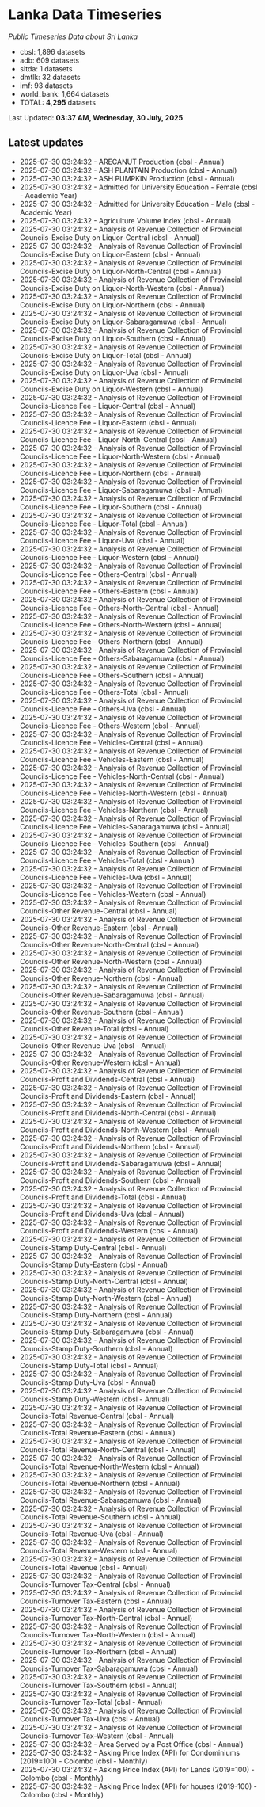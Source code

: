 # Lanka Data Timeseries
*Public Timeseries Data about Sri Lanka*

* cbsl: 1,896 datasets
* adb: 609 datasets
* sltda: 1 datasets
* dmtlk: 32 datasets
* imf: 93 datasets
* world_bank: 1,664 datasets
* TOTAL: **4,295** datasets

Last Updated: **03:37 AM, Wednesday, 30 July, 2025**

## Latest updates

* 2025-07-30 03:24:32 - ARECANUT Production (cbsl - Annual)
* 2025-07-30 03:24:32 - ASH PLANTAIN Production (cbsl - Annual)
* 2025-07-30 03:24:32 - ASH PUMPKIN Production (cbsl - Annual)
* 2025-07-30 03:24:32 - Admitted for University Education - Female (cbsl - Academic Year)
* 2025-07-30 03:24:32 - Admitted for University Education - Male (cbsl - Academic Year)
* 2025-07-30 03:24:32 - Agriculture Volume Index (cbsl - Annual)
* 2025-07-30 03:24:32 - Analysis of Revenue Collection of Provincial Councils-Excise Duty on Liquor-Central (cbsl - Annual)
* 2025-07-30 03:24:32 - Analysis of Revenue Collection of Provincial Councils-Excise Duty on Liquor-Eastern (cbsl - Annual)
* 2025-07-30 03:24:32 - Analysis of Revenue Collection of Provincial Councils-Excise Duty on Liquor-North-Central (cbsl - Annual)
* 2025-07-30 03:24:32 - Analysis of Revenue Collection of Provincial Councils-Excise Duty on Liquor-North-Western (cbsl - Annual)
* 2025-07-30 03:24:32 - Analysis of Revenue Collection of Provincial Councils-Excise Duty on Liquor-Northern (cbsl - Annual)
* 2025-07-30 03:24:32 - Analysis of Revenue Collection of Provincial Councils-Excise Duty on Liquor-Sabaragamuwa (cbsl - Annual)
* 2025-07-30 03:24:32 - Analysis of Revenue Collection of Provincial Councils-Excise Duty on Liquor-Southern (cbsl - Annual)
* 2025-07-30 03:24:32 - Analysis of Revenue Collection of Provincial Councils-Excise Duty on Liquor-Total (cbsl - Annual)
* 2025-07-30 03:24:32 - Analysis of Revenue Collection of Provincial Councils-Excise Duty on Liquor-Uva (cbsl - Annual)
* 2025-07-30 03:24:32 - Analysis of Revenue Collection of Provincial Councils-Excise Duty on Liquor-Western (cbsl - Annual)
* 2025-07-30 03:24:32 - Analysis of Revenue Collection of Provincial Councils-Licence Fee - Liquor-Central (cbsl - Annual)
* 2025-07-30 03:24:32 - Analysis of Revenue Collection of Provincial Councils-Licence Fee - Liquor-Eastern (cbsl - Annual)
* 2025-07-30 03:24:32 - Analysis of Revenue Collection of Provincial Councils-Licence Fee - Liquor-North-Central (cbsl - Annual)
* 2025-07-30 03:24:32 - Analysis of Revenue Collection of Provincial Councils-Licence Fee - Liquor-North-Western (cbsl - Annual)
* 2025-07-30 03:24:32 - Analysis of Revenue Collection of Provincial Councils-Licence Fee - Liquor-Northern (cbsl - Annual)
* 2025-07-30 03:24:32 - Analysis of Revenue Collection of Provincial Councils-Licence Fee - Liquor-Sabaragamuwa (cbsl - Annual)
* 2025-07-30 03:24:32 - Analysis of Revenue Collection of Provincial Councils-Licence Fee - Liquor-Southern (cbsl - Annual)
* 2025-07-30 03:24:32 - Analysis of Revenue Collection of Provincial Councils-Licence Fee - Liquor-Total (cbsl - Annual)
* 2025-07-30 03:24:32 - Analysis of Revenue Collection of Provincial Councils-Licence Fee - Liquor-Uva (cbsl - Annual)
* 2025-07-30 03:24:32 - Analysis of Revenue Collection of Provincial Councils-Licence Fee - Liquor-Western (cbsl - Annual)
* 2025-07-30 03:24:32 - Analysis of Revenue Collection of Provincial Councils-Licence Fee - Others-Central (cbsl - Annual)
* 2025-07-30 03:24:32 - Analysis of Revenue Collection of Provincial Councils-Licence Fee - Others-Eastern (cbsl - Annual)
* 2025-07-30 03:24:32 - Analysis of Revenue Collection of Provincial Councils-Licence Fee - Others-North-Central (cbsl - Annual)
* 2025-07-30 03:24:32 - Analysis of Revenue Collection of Provincial Councils-Licence Fee - Others-North-Western (cbsl - Annual)
* 2025-07-30 03:24:32 - Analysis of Revenue Collection of Provincial Councils-Licence Fee - Others-Northern (cbsl - Annual)
* 2025-07-30 03:24:32 - Analysis of Revenue Collection of Provincial Councils-Licence Fee - Others-Sabaragamuwa (cbsl - Annual)
* 2025-07-30 03:24:32 - Analysis of Revenue Collection of Provincial Councils-Licence Fee - Others-Southern (cbsl - Annual)
* 2025-07-30 03:24:32 - Analysis of Revenue Collection of Provincial Councils-Licence Fee - Others-Total (cbsl - Annual)
* 2025-07-30 03:24:32 - Analysis of Revenue Collection of Provincial Councils-Licence Fee - Others-Uva (cbsl - Annual)
* 2025-07-30 03:24:32 - Analysis of Revenue Collection of Provincial Councils-Licence Fee - Others-Western (cbsl - Annual)
* 2025-07-30 03:24:32 - Analysis of Revenue Collection of Provincial Councils-Licence Fee - Vehicles-Central (cbsl - Annual)
* 2025-07-30 03:24:32 - Analysis of Revenue Collection of Provincial Councils-Licence Fee - Vehicles-Eastern (cbsl - Annual)
* 2025-07-30 03:24:32 - Analysis of Revenue Collection of Provincial Councils-Licence Fee - Vehicles-North-Central (cbsl - Annual)
* 2025-07-30 03:24:32 - Analysis of Revenue Collection of Provincial Councils-Licence Fee - Vehicles-North-Western (cbsl - Annual)
* 2025-07-30 03:24:32 - Analysis of Revenue Collection of Provincial Councils-Licence Fee - Vehicles-Northern (cbsl - Annual)
* 2025-07-30 03:24:32 - Analysis of Revenue Collection of Provincial Councils-Licence Fee - Vehicles-Sabaragamuwa (cbsl - Annual)
* 2025-07-30 03:24:32 - Analysis of Revenue Collection of Provincial Councils-Licence Fee - Vehicles-Southern (cbsl - Annual)
* 2025-07-30 03:24:32 - Analysis of Revenue Collection of Provincial Councils-Licence Fee - Vehicles-Total (cbsl - Annual)
* 2025-07-30 03:24:32 - Analysis of Revenue Collection of Provincial Councils-Licence Fee - Vehicles-Uva (cbsl - Annual)
* 2025-07-30 03:24:32 - Analysis of Revenue Collection of Provincial Councils-Licence Fee - Vehicles-Western (cbsl - Annual)
* 2025-07-30 03:24:32 - Analysis of Revenue Collection of Provincial Councils-Other Revenue-Central (cbsl - Annual)
* 2025-07-30 03:24:32 - Analysis of Revenue Collection of Provincial Councils-Other Revenue-Eastern (cbsl - Annual)
* 2025-07-30 03:24:32 - Analysis of Revenue Collection of Provincial Councils-Other Revenue-North-Central (cbsl - Annual)
* 2025-07-30 03:24:32 - Analysis of Revenue Collection of Provincial Councils-Other Revenue-North-Western (cbsl - Annual)
* 2025-07-30 03:24:32 - Analysis of Revenue Collection of Provincial Councils-Other Revenue-Northern (cbsl - Annual)
* 2025-07-30 03:24:32 - Analysis of Revenue Collection of Provincial Councils-Other Revenue-Sabaragamuwa (cbsl - Annual)
* 2025-07-30 03:24:32 - Analysis of Revenue Collection of Provincial Councils-Other Revenue-Southern (cbsl - Annual)
* 2025-07-30 03:24:32 - Analysis of Revenue Collection of Provincial Councils-Other Revenue-Total (cbsl - Annual)
* 2025-07-30 03:24:32 - Analysis of Revenue Collection of Provincial Councils-Other Revenue-Uva (cbsl - Annual)
* 2025-07-30 03:24:32 - Analysis of Revenue Collection of Provincial Councils-Other Revenue-Western (cbsl - Annual)
* 2025-07-30 03:24:32 - Analysis of Revenue Collection of Provincial Councils-Profit and Dividends-Central (cbsl - Annual)
* 2025-07-30 03:24:32 - Analysis of Revenue Collection of Provincial Councils-Profit and Dividends-Eastern (cbsl - Annual)
* 2025-07-30 03:24:32 - Analysis of Revenue Collection of Provincial Councils-Profit and Dividends-North-Central (cbsl - Annual)
* 2025-07-30 03:24:32 - Analysis of Revenue Collection of Provincial Councils-Profit and Dividends-North-Western (cbsl - Annual)
* 2025-07-30 03:24:32 - Analysis of Revenue Collection of Provincial Councils-Profit and Dividends-Northern (cbsl - Annual)
* 2025-07-30 03:24:32 - Analysis of Revenue Collection of Provincial Councils-Profit and Dividends-Sabaragamuwa (cbsl - Annual)
* 2025-07-30 03:24:32 - Analysis of Revenue Collection of Provincial Councils-Profit and Dividends-Southern (cbsl - Annual)
* 2025-07-30 03:24:32 - Analysis of Revenue Collection of Provincial Councils-Profit and Dividends-Total (cbsl - Annual)
* 2025-07-30 03:24:32 - Analysis of Revenue Collection of Provincial Councils-Profit and Dividends-Uva (cbsl - Annual)
* 2025-07-30 03:24:32 - Analysis of Revenue Collection of Provincial Councils-Profit and Dividends-Western (cbsl - Annual)
* 2025-07-30 03:24:32 - Analysis of Revenue Collection of Provincial Councils-Stamp Duty-Central (cbsl - Annual)
* 2025-07-30 03:24:32 - Analysis of Revenue Collection of Provincial Councils-Stamp Duty-Eastern (cbsl - Annual)
* 2025-07-30 03:24:32 - Analysis of Revenue Collection of Provincial Councils-Stamp Duty-North-Central (cbsl - Annual)
* 2025-07-30 03:24:32 - Analysis of Revenue Collection of Provincial Councils-Stamp Duty-North-Western (cbsl - Annual)
* 2025-07-30 03:24:32 - Analysis of Revenue Collection of Provincial Councils-Stamp Duty-Northern (cbsl - Annual)
* 2025-07-30 03:24:32 - Analysis of Revenue Collection of Provincial Councils-Stamp Duty-Sabaragamuwa (cbsl - Annual)
* 2025-07-30 03:24:32 - Analysis of Revenue Collection of Provincial Councils-Stamp Duty-Southern (cbsl - Annual)
* 2025-07-30 03:24:32 - Analysis of Revenue Collection of Provincial Councils-Stamp Duty-Total (cbsl - Annual)
* 2025-07-30 03:24:32 - Analysis of Revenue Collection of Provincial Councils-Stamp Duty-Uva (cbsl - Annual)
* 2025-07-30 03:24:32 - Analysis of Revenue Collection of Provincial Councils-Stamp Duty-Western (cbsl - Annual)
* 2025-07-30 03:24:32 - Analysis of Revenue Collection of Provincial Councils-Total Revenue-Central (cbsl - Annual)
* 2025-07-30 03:24:32 - Analysis of Revenue Collection of Provincial Councils-Total Revenue-Eastern (cbsl - Annual)
* 2025-07-30 03:24:32 - Analysis of Revenue Collection of Provincial Councils-Total Revenue-North-Central (cbsl - Annual)
* 2025-07-30 03:24:32 - Analysis of Revenue Collection of Provincial Councils-Total Revenue-North-Western (cbsl - Annual)
* 2025-07-30 03:24:32 - Analysis of Revenue Collection of Provincial Councils-Total Revenue-Northern (cbsl - Annual)
* 2025-07-30 03:24:32 - Analysis of Revenue Collection of Provincial Councils-Total Revenue-Sabaragamuwa (cbsl - Annual)
* 2025-07-30 03:24:32 - Analysis of Revenue Collection of Provincial Councils-Total Revenue-Southern (cbsl - Annual)
* 2025-07-30 03:24:32 - Analysis of Revenue Collection of Provincial Councils-Total Revenue-Uva (cbsl - Annual)
* 2025-07-30 03:24:32 - Analysis of Revenue Collection of Provincial Councils-Total Revenue-Western (cbsl - Annual)
* 2025-07-30 03:24:32 - Analysis of Revenue Collection of Provincial Councils-Total Revenue (cbsl - Annual)
* 2025-07-30 03:24:32 - Analysis of Revenue Collection of Provincial Councils-Turnover Tax-Central (cbsl - Annual)
* 2025-07-30 03:24:32 - Analysis of Revenue Collection of Provincial Councils-Turnover Tax-Eastern (cbsl - Annual)
* 2025-07-30 03:24:32 - Analysis of Revenue Collection of Provincial Councils-Turnover Tax-North-Central (cbsl - Annual)
* 2025-07-30 03:24:32 - Analysis of Revenue Collection of Provincial Councils-Turnover Tax-North-Western (cbsl - Annual)
* 2025-07-30 03:24:32 - Analysis of Revenue Collection of Provincial Councils-Turnover Tax-Northern (cbsl - Annual)
* 2025-07-30 03:24:32 - Analysis of Revenue Collection of Provincial Councils-Turnover Tax-Sabaragamuwa (cbsl - Annual)
* 2025-07-30 03:24:32 - Analysis of Revenue Collection of Provincial Councils-Turnover Tax-Southern (cbsl - Annual)
* 2025-07-30 03:24:32 - Analysis of Revenue Collection of Provincial Councils-Turnover Tax-Total (cbsl - Annual)
* 2025-07-30 03:24:32 - Analysis of Revenue Collection of Provincial Councils-Turnover Tax-Uva (cbsl - Annual)
* 2025-07-30 03:24:32 - Analysis of Revenue Collection of Provincial Councils-Turnover Tax-Western (cbsl - Annual)
* 2025-07-30 03:24:32 - Area Served by a Post Office (cbsl - Annual)
* 2025-07-30 03:24:32 - Asking Price Index (API) for Condominiums (2019=100) - Colombo (cbsl - Monthly)
* 2025-07-30 03:24:32 - Asking Price Index (API) for Lands (2019=100) - Colombo (cbsl - Monthly)
* 2025-07-30 03:24:32 - Asking Price Index (API) for houses (2019-100) - Colombo (cbsl - Monthly)